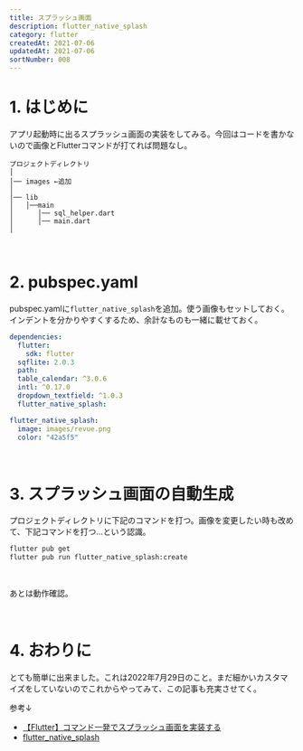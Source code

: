 ```yaml
---
title: スプラッシュ画面
description: flutter_native_splash
category: flutter
createdAt: 2021-07-06
updatedAt: 2021-07-06
sortNumber: 008
---
```


# 1. はじめに
アプリ起動時に出るスプラッシュ画面の実装をしてみる。今回はコードを書かないので画像とFlutterコマンドが打てれば問題なし。

```
プロジェクトディレクトリ
│
│── images ←追加
│
│── lib
│   │──main
│      │── sql_helper.dart
│      │── main.dart
│
```

<br>

# 2. pubspec.yaml
pubspec.yamlに`flutter_native_splash`を追加。使う画像もセットしておく。インデントを分かりやすくするため、余計なものも一緒に載せておく。

```yaml
dependencies:
  flutter:
    sdk: flutter
  sqflite: 2.0.3
  path:
  table_calendar: ^3.0.6
  intl: ^0.17.0
  dropdown_textfield: ^1.0.3
  flutter_native_splash:

flutter_native_splash:
  image: images/revue.png
  color: "42a5f5"
```

<br>

# 3. スプラッシュ画面の自動生成
プロジェクトディレクトリに下記のコマンドを打つ。画像を変更したい時も改めて、下記コマンドを打つ...という認識。

```cmd
flutter pub get
flutter pub run flutter_native_splash:create
```

<br>

あとは動作確認。

<br>

# 4. おわりに
とても簡単に出来ました。これは2022年7月29日のこと。まだ細かいカスタマイズをしていないのでこれからやってみて、この記事も充実させてく。

参考↓
- [【Flutter】コマンド一発でスプラッシュ画面を実装する](https://zenn.dev/susatthi/articles/20220406-061305-flutter-native-splash)
- [flutter_native_splash](https://pub.dev/packages/flutter_native_splash)
